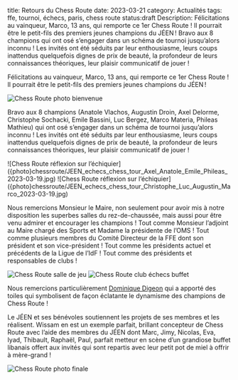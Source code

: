 title: Retours du Chess Route
date: 2023-03-21
category: Actualités
tags: ffe, tournoi, échecs, paris, chess route
status:draft
Description: Félicitations au vainqueur, Marco, 13 ans, qui remporte ce 1er Chess Route ! Il pourrait être le petit-fils des premiers jeunes champions du JÉEN ! Bravo aux 8 champions qui ont osé s’engager dans un schéma de tournoi jusqu’alors inconnu ! Les invités ont été séduits par leur enthousiasme, leurs coups inattendus quelquefois dignes de prix de beauté, la profondeur de leurs connaissances théoriques, leur plaisir communicatif de jouer !

Félicitations au vainqueur, Marco, 13 ans, qui remporte ce 1er Chess Route ! Il pourrait être le petit-fils des premiers jeunes champions du JÉEN !

![Chess Route photo bienvenue]({photo}chessroute/photo1.jpg)

Bravo aux 8 champions (Anatole Vlachos, Augustin Droin, Axel Delorme, Christophe Sochacki, Emile Bassini, Luc Bergez, Marco Materia, Phileas Mathieu) qui ont osé s’engager dans un schéma de tournoi jusqu’alors inconnu ! Les invités ont été séduits par leur enthousiasme, leurs coups inattendus quelquefois dignes de prix de beauté, la profondeur de leurs connaissances théoriques, leur plaisir communicatif de jouer !

<div>
![Chess Route réflexion sur l’échiquier]({photo}chessroute/JEEN_echecs_chess_tour_Axel_Anatole_Emile_Phileas_2023-03-19.jpg)
![Chess Route réflexion sur l’échiquier]({photo}chessroute/JEEN_echecs_chess_tour_Christophe_Luc_Augustin_Marco_2023-03-19.jpg)
</div>

Nous remercions Monsieur le Maire, non seulement pour avoir mis à notre disposition les superbes salles du rez-de-chaussée, mais aussi pour être venu admirer et encourager les champions ! Tout comme Monsieur l’adjoint au Maire chargé des Sports et Madame la présidente de l’OMS ! Tout comme plusieurs membres du Comité Directeur de la FFE dont son président et son vice-président ! Tout comme les présidents actuel et précédents de la Ligue de l’IdF ! Tout comme des présidents et responsables de clubs !


![Chess Route salle de jeu]({photo}chessroute/JEEN_echecs_chess_tour_Francis_Szpiner_Marc_Gatine_Bachar_Kouatly_2023-03-19.jpeg)
![Chess Route club échecs buffet]({photo}chessroute/JEEN_echecs_chess_tour_Eloi_Relange_Ali_Oubali_Andre_Rasseneur_Marc_Gatine_2023-03-19.jpg)

Nous remercions particulièrement [Dominique Digeon](http://dominique.digeon.pagespro-orange.fr/pages_echecs/parties-peintes.html) qui a apporté des toiles qui symbolisent de façon éclatante le
dynamisme des champions de Chess Route !

Le JÉEN et ses bénévoles soutiennent les projets de ses membres et les réalisent. Wissam en est un exemple parfait,
brillant concepteur de Chess Route avec l’aide des membres du JÉEN dont Marc, Jimy, Nicolas, Eva, Iyad, Thibault, Raphaël, Paul,
parfait metteur en scène d’un grandiose buffet libanais offert aux invités qui sont repartis avec leur petit pot de miel à offrir
à mère-grand !

![Chess Route photo finale]({photo}chessroute/photo5.jpg)

